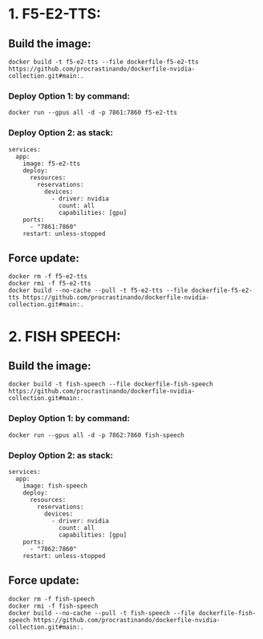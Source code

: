 # 1. F5-E2-TTS:

## Build the image:
```
docker build -t f5-e2-tts --file dockerfile-f5-e2-tts https://github.com/procrastinando/dockerfile-nvidia-collection.git#main:.
```
### Deploy Option 1: by command:
```
docker run --gpus all -d -p 7861:7860 f5-e2-tts
```
### Deploy Option 2: as stack:
```
services:
  app:
    image: f5-e2-tts
    deploy:
      resources:
        reservations:
          devices:
            - driver: nvidia
              count: all
              capabilities: [gpu]
    ports:
      - "7861:7860"
    restart: unless-stopped
```
## Force update:
```
docker rm -f f5-e2-tts
docker rmi -f f5-e2-tts
docker build --no-cache --pull -t f5-e2-tts --file dockerfile-f5-e2-tts https://github.com/procrastinando/dockerfile-nvidia-collection.git#main:.
```
# 2. FISH SPEECH:

## Build the image:
```
docker build -t fish-speech --file dockerfile-fish-speech https://github.com/procrastinando/dockerfile-nvidia-collection.git#main:.
```
### Deploy Option 1: by command:
```
docker run --gpus all -d -p 7862:7860 fish-speech
```
### Deploy Option 2: as stack:
```
services:
  app:
    image: fish-speech
    deploy:
      resources:
        reservations:
          devices:
            - driver: nvidia
              count: all
              capabilities: [gpu]
    ports:
      - "7862:7860"
    restart: unless-stopped
```
## Force update:
```
docker rm -f fish-speech
docker rmi -f fish-speech
docker build --no-cache --pull -t fish-speech --file dockerfile-fish-speech https://github.com/procrastinando/dockerfile-nvidia-collection.git#main:.
```
